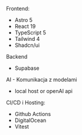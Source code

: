 Frontend:
- Astro 5
- React 19
- TypeScript 5
- Tailwind 4
- Shadcn/ui

Backend
- Supabase

AI - Komunikacja z modelami
- local host or openAI api

CI/CD i Hosting:
- Github Actions
- DigitalOcean
- Vitest